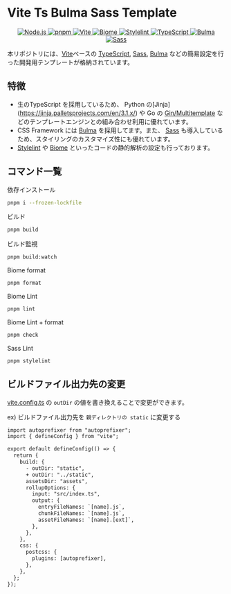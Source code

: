 # Vite Ts Bulma Sass Template

<p align="center">
  <a href="https://nodejs.org/en/">
    <img src="https://img.shields.io/badge/Node.js-22.4.1-5FA04E.svg?logo=node.js&style=flat" alt="Node.js">
  </a>
  <a href="https://pnpm.io/ja/">
    <img src="https://img.shields.io/badge/pnpm-9.2.0-F69220.svg?logo=pnpm&style=flat" alt="pnpm">
  </a>
  <a href="https://ja.vitejs.dev/">
    <img src="https://img.shields.io/badge/Vite-5.4.1-646CFF.svg?logo=vite&style=flat" alt="Vite">
  </a>
  <a href="https://biomejs.dev/">
    <img src="https://img.shields.io/badge/Biome-1.8.3-60A5FA.svg?logo=biome&style=flat" alt="Biome">
  </a>
  <a href="https://stylelint.io/">
    <img src="https://img.shields.io/badge/Stylelint-16.8.2-263238.svg?logo=stylelint&style=flat" alt="Stylelint">
  </a>
  <a href="https://www.typescriptlang.org/">
    <img src="https://img.shields.io/badge/TypeScript-333.svg?logo=typescript&style=flat" alt="TypeScript">
  </a>
  <a href="https://bulma.io/">
    <img src="https://img.shields.io/badge/Bulma-333.svg?logo=bulma&style=flat" alt="Bulma">
  </a>
  <a href="https://sass-lang.com/">
    <img src="https://img.shields.io/badge/Sass-333.svg?logo=sass&style=flat" alt="Sass">
  </a>
</p>

本リポジトリには、[Vite](https://ja.vitejs.dev/)ベースの [TypeScript](https://www.typescriptlang.org/), [Sass](https://sass-lang.com/), [Bulma](https://bulma.io/) などの簡易設定を行った開発用テンプレートが格納されています。

## 特徴

- 生のTypeScript を採用しているため、 Python の[Jinja] (https://jinja.palletsprojects.com/en/3.1.x/) や Go の [Gin/Multitemplate](https://gin-gonic.com/docs/examples/multiple-template/) などのテンプレートエンジンとの組み合わせ利用に優れています。
- CSS Framework には [Bulma](https://bulma.io/) を採用してます。また、 [Sass](https://sass-lang.com/) も導入しているため、スタイリングのカスタマイズ性にも優れています。
- [Stylelint](https://stylelint.io/) や [Biome](https://biomejs.dev/) といったコードの静的解析の設定も行っております。

## コマンド一覧

依存インストール

```bash
pnpm i --frozen-lockfile
```

ビルド

```bash
pnpm build
```

ビルド監視

```bash
pnpm build:watch
```

Biome format

```bash
pnpm format
```

Biome Lint

```bash
pnpm lint
```

Biome Lint + format

```bash
pnpm check
```

Sass Lint

```bash
pnpm stylelint
```

## ビルドファイル出力先の変更

[vite.config.ts](./vite.config.ts) の `outDir` の値を書き換えることで変更ができます。

ex) ビルドファイル出力先を `親ディレクトリの static` に変更する

```diff
import autoprefixer from "autoprefixer";
import { defineConfig } from "vite";

export default defineConfig(() => {
  return {
    build: {
      - outDir: "static",
      + outDir: "../static",
      assetsDir: "assets",
      rollupOptions: {
        input: "src/index.ts",
        output: {
          entryFileNames: `[name].js`,
          chunkFileNames: `[name].js`,
          assetFileNames: `[name].[ext]`,
        },
      },
    },
    css: {
      postcss: {
        plugins: [autoprefixer],
      },
    },
  };
});
```
